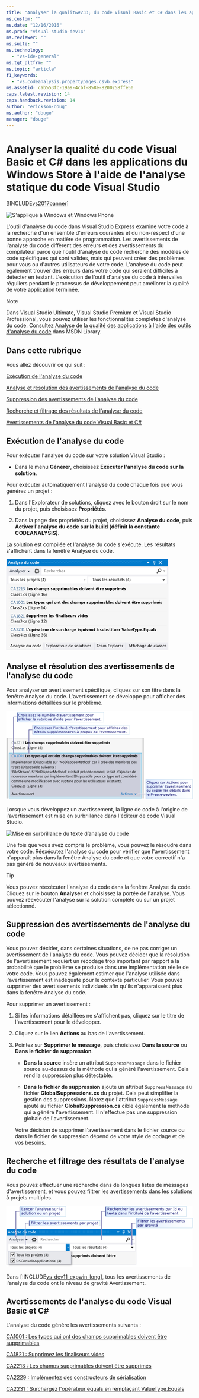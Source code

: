 ```yaml
---
title: "Analyser la qualit&#233; du code Visual Basic et C# dans les applications du Windows Store &#224; l&#39;aide de l&#39;analyse statique du code Visual&#160;Studio | Microsoft Docs"
ms.custom: ""
ms.date: "12/16/2016"
ms.prod: "visual-studio-dev14"
ms.reviewer: ""
ms.suite: ""
ms.technology: 
  - "vs-ide-general"
ms.tgt_pltfrm: ""
ms.topic: "article"
f1_keywords: 
  - "vs.codeanalysis.propertypages.csvb.express"
ms.assetid: cab553fc-19a9-4cbf-858e-8200258ffe50
caps.latest.revision: 14
caps.handback.revision: 14
author: "erickson-doug"
ms.author: "douge"
manager: "douge"
---
```

# Analyser la qualit&#233; du code Visual Basic et C# dans les applications du Windows Store &#224; l&#39;aide de l&#39;analyse statique du code Visual&#160;Studio
[!INCLUDE[vs2017banner](../code-quality/includes/vs2017banner.md)]

![S'applique à Windows et Windows Phone](~/docs/debugger/media/windows_and_phone_content.png "windows\_and\_phone\_content")  
  
 L'outil d'analyse du code dans Visual Studio Express examine votre code à la recherche d'un ensemble d'erreurs courantes et du non\-respect d'une bonne approche en matière de programmation.  Les avertissements de l'analyse du code diffèrent des erreurs et des avertissements du compilateur parce que l'outil d'analyse du code recherche des modèles de code spécifiques qui sont valides, mais qui peuvent créer des problèmes pour vous ou d'autres utilisateurs de votre code.  L'analyse du code peut également trouver des erreurs dans votre code qui seraient difficiles à détecter en testant.  L'exécution de l'outil d'analyse du code à intervalles réguliers pendant le processus de développement peut améliorer la qualité de votre application terminée.  
  
> [!NOTE]
>  Dans Visual Studio Ultimate, Visual Studio Premium et Visual Studio Professional, vous pouvez utiliser les fonctionnalités complètes d'analyse du code.  Consultez [Analyse de la qualité des applications à l'aide des outils d'analyse du code](http://msdn.microsoft.com/library/dd264897.aspx) dans MSDN Library.  
  
## Dans cette rubrique  
 Vous allez découvrir ce qui suit :  
  
 [Exécution de l'analyse du code](../test/analyze-visual-basic-and-csharp-code-quality-in-store-apps-using-visual-studio-static-code-analysis.md#BKMK_Run)  
  
 [Analyse et résolution des avertissements de l'analyse du code](../test/analyze-visual-basic-and-csharp-code-quality-in-store-apps-using-visual-studio-static-code-analysis.md#BKMK_Analyze)  
  
 [Suppression des avertissements de l'analyse du code](../test/analyze-visual-basic-and-csharp-code-quality-in-store-apps-using-visual-studio-static-code-analysis.md#BKMK_Suppress)  
  
 [Recherche et filtrage des résultats de l'analyse du code](../test/analyze-visual-basic-and-csharp-code-quality-in-store-apps-using-visual-studio-static-code-analysis.md#BKMK_Search)  
  
 [Avertissements de l'analyse du code Visual Basic et C#](../test/analyze-visual-basic-and-csharp-code-quality-in-store-apps-using-visual-studio-static-code-analysis.md#BKMK_Warnings)  
  
##  <a name="BKMK_Run"></a> Exécution de l'analyse du code  
 Pour exécuter l'analyse du code sur votre solution Visual Studio :  
  
-   Dans le menu **Générer**, choisissez **Exécuter l'analyse du code sur la solution**.  
  
 Pour exécuter automatiquement l'analyse du code chaque fois que vous générez un projet :  
  
1.  Dans l'Explorateur de solutions, cliquez avec le bouton droit sur le nom du projet, puis choisissez **Propriétés**.  
  
2.  Dans la page des propriétés du projet, choisissez **Analyse du code**, puis **Activer l'analyse du code sur la build \(définit la constante CODEANALYSIS\)**.  
  
 La solution est compilée et l'analyse du code s'exécute.  Les résultats s'affichent dans la fenêtre Analyse du code.  
  
 ![Fenêtre d'analyse du code](../test/media/ca_managed_collapsed.png "CA\_Managed\_Collapsed")  
  
##  <a name="BKMK_Analyze"></a> Analyse et résolution des avertissements de l'analyse du code  
 Pour analyser un avertissement spécifique, cliquez sur son titre dans la fenêtre Analyse du code.  L'avertissement se développe pour afficher des informations détaillées sur le problème.  
  
 ![Avertissements liés à l'analyse du code développé](../test/media/ca_managed_callouts.png "CA\_Managed\_Callouts")  
  
 Lorsque vous développez un avertissement, la ligne de code à l'origine de l'avertissement est mise en surbrillance dans l'éditeur de code Visual Studio.  
  
 ![Mise en surbrillance du texte d’analyse du code](~/docs/test/media/ca_managed_sourceline.png "CA\_Managed\_SourceLine")  
  
 Une fois que vous avez compris le problème, vous pouvez le résoudre dans votre code.  Réexécutez l'analyse du code pour vérifier que l'avertissement n'apparaît plus dans la fenêtre Analyse du code et que votre correctif n'a pas généré de nouveaux avertissements.  
  
> [!TIP]
>  Vous pouvez réexécuter l'analyse du code dans la fenêtre Analyse du code.  Cliquez sur le bouton **Analyser** et choisissez la portée de l'analyse.  Vous pouvez réexécuter l'analyse sur la solution complète ou sur un projet sélectionné.  
  
##  <a name="BKMK_Suppress"></a> Suppression des avertissements de l'analyse du code  
 Vous pouvez décider, dans certaines situations, de ne pas corriger un avertissement de l'analyse du code.  Vous pouvez décider que la résolution de l'avertissement requiert un recodage trop important par rapport à la probabilité que le problème se produise dans une implémentation réelle de votre code.  Vous pouvez également estimer que l'analyse utilisée dans l'avertissement est inadéquate pour le contexte particulier.  Vous pouvez supprimer des avertissements individuels afin qu'ils n'apparaissent plus dans la fenêtre Analyse du code.  
  
 Pour supprimer un avertissement :  
  
1.  Si les informations détaillées ne s'affichent pas, cliquez sur le titre de l'avertissement pour le développer.  
  
2.  Cliquez sur le lien **Actions** au bas de l'avertissement.  
  
3.  Pointez sur **Supprimer le message**, puis choisissez **Dans la source** ou **Dans le fichier de suppression**.  
  
    -   **Dans la source** insère un attribut `SuppressMessage` dans le fichier source au\-dessus de la méthode qui a généré l'avertissement.  Cela rend la suppression plus détectable.  
  
    -   **Dans le fichier de suppression** ajoute un attribut `SuppressMessage` au fichier **GlobalSuppressions.cs** du projet.  Cela peut simplifier la gestion des suppressions.  Notez que l'attribut `SuppressMessage` ajouté au fichier **GlobalSuppression.cs** cible également la méthode qui a généré l'avertissement.  Il n'effectue pas une suppression globale de l'avertissement.  
  
     Votre décision de supprimer l'avertissement dans le fichier source ou dans le fichier de suppression dépend de votre style de codage et de vos besoins.  
  
##  <a name="BKMK_Search"></a> Recherche et filtrage des résultats de l'analyse du code  
 Vous pouvez effectuer une recherche dans de longues listes de messages d'avertissement, et vous pouvez filtrer les avertissements dans les solutions à projets multiples.  
  
 ![Rechercher et filtrer la fenêtre d'analyse du code](../test/media/ca_searchfilter.png "CA\_SearchFilter")  
  
 Dans [!INCLUDE[vs_dev11_expwin_long](../porting/includes/vs_dev11_expwin_long_md.md)], tous les avertissements de l'analyse du code ont le niveau de gravité Avertissement.  
  
##  <a name="BKMK_Warnings"></a> Avertissements de l'analyse du code Visual Basic et C\#  
 L'analyse du code génère les avertissements suivants :  
  
 [CA1001 : Les types qui ont des champs supprimables doivent être supprimables](http://msdn.microsoft.com/library/ms182172.aspx)  
  
 [CA1821 : Supprimez les finaliseurs vides](http://msdn.microsoft.com/library/bb264476.aspx)  
  
 [CA2213 : Les champs supprimables doivent être supprimés](http://msdn.microsoft.com/library/ms182328.aspx)  
  
 [CA2229 : Implémentez des constructeurs de sérialisation](http://msdn.microsoft.com/library/ms182343.aspx)  
  
 [CA2231 : Surchargez l'opérateur equals en remplaçant ValueType.Equals](http://msdn.microsoft.com/library/ms182359.aspx)